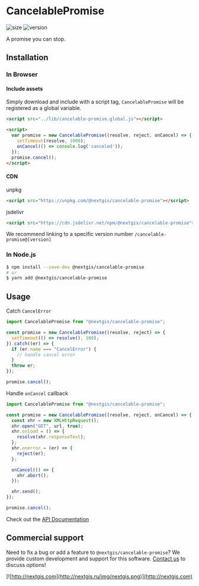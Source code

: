 # CancelablePromise

![size](https://img.shields.io/bundlephobia/minzip/@nextgis/cancelable-promise) ![version](https://img.shields.io/npm/v/@nextgis/cancelable-promise)

A promise you can stop.

## Installation

### In Browser

#### Include assets

Simply download and include with a script tag, `CancelablePromise` will be registered as a global variable.

```html
<script src="../lib/cancelable-promise.global.js"></script>

<script>
  var promise = new CancelablePromise((resolve, reject, onCancel) => {
    setTimeout(resolve, 1000);
    onCancel(() => console.log('canceled'));
  });
  promise.cancel();
</script>
```

#### CDN

unpkg

```html
<script src="https://unpkg.com/@nextgis/cancelable-promise"></script>
```

jsdelivr

```html
<script src="https://cdn.jsdelivr.net/npm/@nextgis/cancelable-promise"></script>
```

We recommend linking to a specific version number `/cancelable-promise@[version]`

### In Node.js

```bash
$ npm install --save-dev @nextgis/cancelable-promise
# or
$ yarn add @nextgis/cancelable-promise
```

## Usage

Catch `CancelError`

```javascript
import CancelablePromise from "@nextgis/cancelable-promise";

const promise = new CancelablePromise((resolve, reject) => {
  setTimeout(() => resolve(), 100);
}).catch((er) => {
  if (er.name === "CancelError") {
    // handle cancel error
  }
  throw er;
});

promise.cancel();
```

Handle `onCancel` callback

```javascript
import CancelablePromise from "@nextgis/cancelable-promise";

const promise = new CancelablePromise((resolve, reject, onCancel) => {
  const xhr = new XMLHttpRequest();
  xhr.open("GET", url, true);
  xhr.onload = () => {
    resolve(xhr.responseText);
  };
  xhr.onerror = (er) => {
    reject(er);
  };

  onCancel(() => {
    xhr.abort();
  });

  xhr.send();
});

promise.cancel();
```

Check out the [API Documentation](https://github.com/nextgis/nextgis_frontend/blob/master/markdown/cancelable-promise.md)

## Commercial support

Need to fix a bug or add a feature to `@nextgis/cancelable-promise`? We provide custom development and support for this software. [Contact us](http://nextgis.com/contact/) to discuss options!

[![http://nextgis.com](http://nextgis.ru/img/nextgis.png)](http://nextgis.com)
